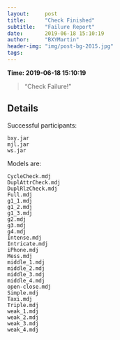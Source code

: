 ```yaml
---
layout:     post
title:      "Check Finished"
subtitle:   "Failure Report"
date:       2019-06-18 15:10:19
author:     "BXYMartin"
header-img: "img/post-bg-2015.jpg"
tags:
---
```


**Time: 2019-06-18 15:10:19**

> “Check Failure!”


## Details

Successful participants:

```
bxy.jar
mjl.jar
ws.jar
```

Models are:

```
CycleCheck.mdj
DuplAttrCheck.mdj
DuplRlzCheck.mdj
Full.mdj
g1_1.mdj
g1_2.mdj
g1_3.mdj
g2.mdj
g3.mdj
g4.mdj
Intense.mdj
Intricate.mdj
iPhone.mdj
Mess.mdj
middle_1.mdj
middle_2.mdj
middle_3.mdj
middle_4.mdj
open-close.mdj
Simple.mdj
Taxi.mdj
Triple.mdj
weak_1.mdj
weak_2.mdj
weak_3.mdj
weak_4.mdj
```

